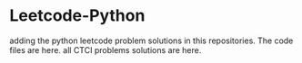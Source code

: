 # Leetcode-Python
adding the python leetcode problem solutions in this repositories. 
The code files are here.
all CTCI problems solutions are here.


































































































































































































































































































































































































































































































































































































































































































































































































































































































































































































































































































































































































































































































